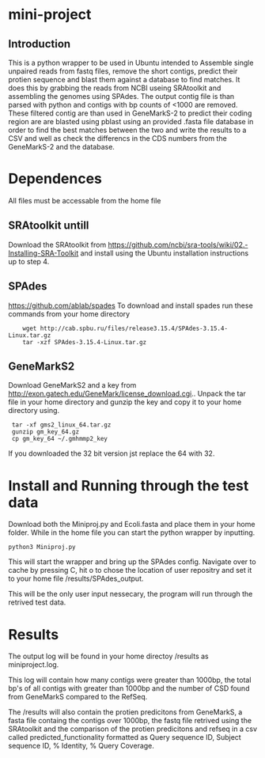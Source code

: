 # mini-project
## Introduction
This is a python wrapper to be used in Ubuntu intended to Assemble single unpaired reads from fastq files, remove the short contigs, predict their protien sequence and blast them against a database to find matches.
It does this by grabbing the reads from NCBI useing SRAtoolkit and assembling the genomes using SPAdes. The output contig file is than parsed with python and contigs with bp counts of <1000 are removed. These filtered contig are than used in GeneMarkS-2 to predict their coding region are are blasted using pblast using an provided .fasta file database in order to find the best matches between the two and write the results to a CSV and well as check the differencs in the CDS numbers from the GeneMarkS-2 and the database.
# Dependences
All files must be accessable from the home file
## SRAtoolkit untill
Download the SRAtoolkit from https://github.com/ncbi/sra-tools/wiki/02.-Installing-SRA-Toolkit and install using the Ubuntu installation instructions up to step 4.
## SPAdes
https://github.com/ablab/spades
To download and install spades run these commands from your home directory
```
    wget http://cab.spbu.ru/files/release3.15.4/SPAdes-3.15.4-Linux.tar.gz
    tar -xzf SPAdes-3.15.4-Linux.tar.gz
```
## GeneMarkS2
Download GeneMarkS2 and a key from http://exon.gatech.edu/GeneMark/license_download.cgi..
Unpack the tar file in your home directory and gunzip the key and copy it to your home directory using.
```
 tar -xf gms2_linux_64.tar.gz
 gunzip gm_key_64.gz
 cp gm_key_64 ~/.gmhmmp2_key
```
If you downloaded the 32 bit version jst replace the 64 with 32.

# Install and Running through the test data
Download both the Miniproj.py and Ecoli.fasta and place them in your home folder.
While in the home file you can start the python wrapper by inputting.
```
python3 Miniproj.py
```
This will start the wrapper and bring up the SPAdes config. Navigate over to cache by pressing C, hit o to chose the location of user repositry and set it to your home file /results/SPAdes_output.

This will be the only user input nessecary, the program will run through the retrived test data.
# Results
The output log will be found in your home directoy /results as miniproject.log.

This log will contain how many contigs were greater than 1000bp, the total bp's of all contigs with greater than 1000bp and the number of CSD found from GeneMarkS compared to  the RefSeq.

The /results will also contain the protien predicitons from GeneMarkS, a fasta file containg the contigs over 1000bp, the fastq file retrived using the SRAtoolkit and the comparison of the protien predicitons and refseq in a csv called predicted_functionality formatted as Query sequence ID, Subject sequence ID, % Identity, % Query Coverage.

